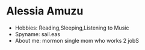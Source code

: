 # Alessia Amuzu

- Hobbies: Reading,Sleeping,Listening to Music
- Spyname: sail.eas
- About me: mormon single mom who works 2 jobS
